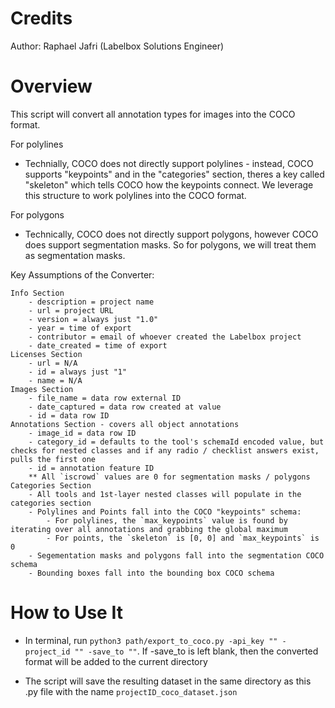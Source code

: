 # Credits

Author: Raphael Jafri (Labelbox Solutions Engineer)

# Overview

This script will convert all annotation types for images into the COCO format. 

For polylines
- Technially, COCO does not directly support polylines - instead, COCO supports "keypoints" and in the "categories" section, theres a key called "skeleton" which tells COCO how the keypoints connect. We leverage this structure to work polylines into the COCO format.

For polygons
- Technically, COCO does not directly support polygons, however COCO does support segmentation masks. So for polygons, we will treat them as segmentation masks. 

Key Assumptions of the Converter:

    Info Section
        - description = project name
        - url = project URL
        - version = always just "1.0"
        - year = time of export
        - contributor = email of whoever created the Labelbox project
        - date_created = time of export
    Licenses Section
        - url = N/A
        - id = always just "1"
        - name = N/A
    Images Section
        - file_name = data row external ID
        - date_captured = data row created at value
        - id = data row ID
    Annotations Section - covers all object annotations
        - image_id = data row ID
        - category_id = defaults to the tool's schemaId encoded value, but checks for nested classes and if any radio / checklist answers exist, pulls the first one
        - id = annotation feature ID
        ** All `iscrowd` values are 0 for segmentation masks / polygons
    Categories Section
        - All tools and 1st-layer nested classes will populate in the categories section
        - Polylines and Points fall into the COCO "keypoints" schema:
            - For polylines, the `max_keypoints` value is found by iterating over all annotations and grabbing the global maximum
            - For points, the `skeleton` is [0, 0] and `max_keypoints` is 0
        - Segementation masks and polygons fall into the segmentation COCO schema
        - Bounding boxes fall into the bounding box COCO schema


# How to Use It

- In terminal, run `python3 path/export_to_coco.py -api_key "" -project_id "" -save_to ""`. If -save_to is left blank, then the converted format will be added to the current directory

- The script will save the resulting dataset in the same directory as this .py file with the name `projectID_coco_dataset.json`
